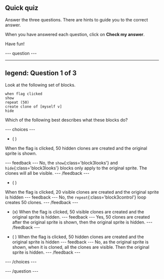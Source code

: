 ## Quick quiz

Answer the three questions. There are hints to guide you to the correct answer.

When you have answered each question, click on **Check my answer**.

Have fun!

--- question ---

---
legend: Question 1 of 3
---

Look at the following set of blocks.

```blocks3
when flag clicked
show
repeat (50)
create clone of [myself v]
hide
```

Which of the following best describes what these blocks do?

--- choices ---

- ( )

When the flag is clicked, 50 hidden clones are created and the original sprite is shown.

  --- feedback --- No, the `show`{:class='block3looks'} and `hide`{:class='block3looks'} blocks only apply to the original sprite. The clones will all be visible. --- /feedback ---

- ( )

When the flag is clicked, 20 visible clones are created and the original sprite is hidden --- feedback --- No, the `repeat`{:class='block3control'} loop creates 50 clones. --- /feedback ---

- (x) When the flag is clicked, 50 visible clones are created and the original sprite is hidden. --- feedback --- Yes, 50 clones are created after the original sprite is shown, then the original sprite is hidden. --- /feedback ---

- ( ) When the flag is clicked, 50 hidden clones are created and the original sprite is hidden --- feedback --- No, as the original sprite is shown, when it is cloned, all the clones are visible. Then the original sprite is hidden. --- /feedback ---

--- /choices ---

--- /question ---
